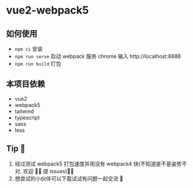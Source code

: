 # vue2-webpack5

## 如何使用

-   `npm ci` 安装
-   `npm run serve` 启动 webpack 服务 chrome 输入 http://localhost:8888
-   `npm run build` 打包

## 本项目依赖

-   vue2
-   webpack5
-   tailwind
-   typescript
-   sass
-   less

## Tip 🐛

1. 经过测试 webpack5 打包速度并用没有 webpack4 快(不知道是不是姿势不对, 欢迎 👏🏻 提 issues)🚴🏻
2. 想尝试的小伙伴可以下载试试有问题一起交流 🐔
